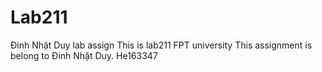 # Lab211
Đinh Nhật Duy lab assign
This is lab211 FPT university
This assignment is belong to Đinh Nhật Duy. He163347
